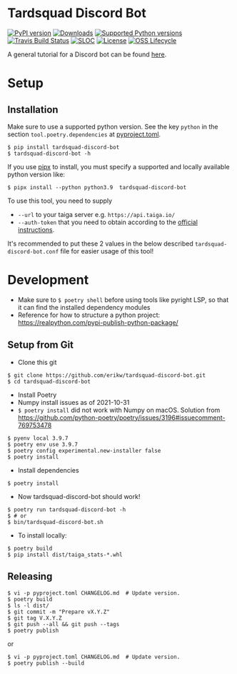 # Tardsquad Discord Bot
[![PyPI version](https://badge.fury.io/py/tardsquad-discord-bot.svg)](https://badge.fury.io/py/tardsquad-discord-bot)
[![Downloads](https://pepy.tech/badge/tardsquad-discord-bot)](https://pepy.tech/project/tardsquad-discord-bot)
[![Supported Python versions](https://img.shields.io/pypi/pyversions/tardsquad-discord-bot)](#)
[![Travis Build Status](https://img.shields.io/travis/com/erikw/tardsquad-discord-bot/master?logo=travis)](https://app.travis-ci.com/github/erikw/tardsquad-discord-bot)
[![SLOC](https://img.shields.io/tokei/lines/github/erikw/tardsquad-discord-bot)](#)
[![License](https://img.shields.io/pypi/l/tardsquad-discord-bot)](https://github.com/erikw/tardsquad-discord-bot/blob/master/LICENSE)
[![OSS Lifecycle](https://img.shields.io/osslifecycle/erikw/tardsquad-discord-bot)](https://github.com/Netflix/osstracker)


A general tutorial for a Discord bot can be found [here](https://realpython.com/how-to-make-a-discord-bot-python/).

# Setup
## Installation
Make sure to use a supported python version. See the key `python` in the section `tool.poetry.dependencies` at [pyproject.toml](https://github.com/erikw/tardsquad-discord-bot/blob/master/pyproject.toml).

```console
$ pip install tardsquad-discord-bot
$ tardsquad-discord-bot -h
```

If you use [pipx](https://pypi.org/project/pipx/) to install, you must specify a supported and locally available python version like:

```console
$ pipx install --python python3.9  tardsquad-discord-bot
```

To use this tool, you need to supply
* `--url` to your taiga server e.g. `https://api.taiga.io/`
* `--auth-token` that you need to obtain according to the [official instructions](https://docs.taiga.io/api.html#_authentication).

It's recommended to put these 2 values in the below described `tardsquad-discord-bot.conf` file for easier usage of this tool!


# Development
* Make sure to `$ poetry shell` before using tools like pyright LSP, so that it can find the installed dependency modules
* Reference for how to structure a python project: https://realpython.com/pypi-publish-python-package/

## Setup from Git
* Clone this git
```console
$ git clone https://github.com/erikw/tardsquad-discord-bot.git
$ cd tardsquad-discord-bot
```
* Install Poetry
* Numpy install issues as of 2021-10-31
* `$ poetry install` did not work with Numpy on macOS. Solution from https://github.com/python-poetry/poetry/issues/3196#issuecomment-769753478
```console
$ pyenv local 3.9.7
$ poetry env use 3.9.7
$ poetry config experimental.new-installer false
$ poetry install
```

* Install dependencies
```console
$ poetry install
```
* Now tardsquad-discord-bot should work!
```console
$ poetry run tardsquad-discord-bot -h
$ # or
$ bin/tardsquad-discord-bot.sh
```
* To install locally:
```console
$ poetry build
$ pip install dist/taiga_stats-*.whl
```


## Releasing
```console
$ vi -p pyproject.toml CHANGELOG.md  # Update version.
$ poetry build
$ ls -l dist/
$ git commit -m "Prepare vX.Y.Z"
$ git tag V.X.Y.Z
$ git push --all && git push --tags
$ poetry publish
```

or

```console
$ vi -p pyproject.toml CHANGELOG.md  # Update version.
$ poetry publish --build
```

